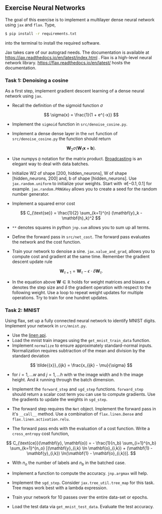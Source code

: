 ## Exercise Neural Networks

The goal of this exercise is to implement a multilayer dense neural network using `jax` and `flax`.
Type,

```bash
$ pip install -r requirements.txt
```

into the terminal to install the required software.

Jax takes care of our autograd needs. The documentation is available at https://jax.readthedocs.io/en/latest/index.html . Flax is a high-level neural network library. https://flax.readthedocs.io/en/latest/ hosts the documentation.

### Task 1: Denoising a cosine

As a first step, implement gradient descent learning of a dense neural network using `jax`. 

- Recall the definition of the sigmoid function $\sigma$

$$ \sigma(x) = \frac{1}{1 + e^{-x}} $$


- Implement the `sigmoid` function in `src/denoise_cosine.py`.


- Implement a dense dense layer in the `net` function of `src/denoise_cosine.py` the function should return

$$ \mathbf{W}_2 \sigma(\mathbf{W}_1 \mathbf{x} + \mathbf{b}). $$

- Use numpys `@` notation for the matrix product. [Broadcasting](https://numpy.org/doc/stable/user/basics.broadcasting.html) is an elegant way to deal with data batches.

- Initialize W2 of shape [200, hidden_neurons], W of shape [hidden_neurons, 200] and, b of shape [hidden_neurons]. Use `jax.random.uniform` to initialize your weights. Start with $\mathcal{U}[-0.1, 0.1]$ for example. `jax.random.PRNGKey` allows you to create a seed for the random number generator.

- Implement a squared error cost

$$  C_{\text{se}} = \frac{1}{2} \sum_{k=1}^{n} (\mathbf{y}_k - \mathbf{h}_k)^2 $$

- `**` denotes squares in python `jnp.sum` allows you to sum up all terms.

- Define the forward pass in `src/net_cost`. The forward pass evaluates the network and the cost function.

- Train your network to denoise a sine. `jax.value_and_grad`, allows you to compute cost and gradient at the same time. Remember the gradient descent update rule

$$ \mathbf{W}_{\tau + 1} = \mathbf{W}_\tau - \epsilon \cdot \delta\mathbf{W}_{\tau} . $$ 

- In the equation above $\mathbf{W} \in \mathbb{R}$ holds for weight matrices and biases. $\epsilon$ denotes the step size and $\delta$ the gradient operation with respect to the following weight.  Use a loop to repeat weight updates for multiple operations. Try to train for one hundret updates.



### Task 2: MNIST
Using flax, set up a fully connected neural network to identify MNIST digits.
Implement your network in `src/mnist.py`.
- Use the [linen api](https://flax.readthedocs.io/en/latest/api_reference/flax.linen.html).
- Load the mnist train images using the `get_mnist_train_data` function.
- Implement `normalize` to ensure approximately standard-normal inputs. Normalization requires subtraction of the mean and division by the standard deviation

$$ \tilde{{x}}_{ijk} = \frac{x_{ijk} - \mu}{\sigma} $$

- for $i = 1, \dots w$ and $j = 1, \dots h$ with w the image width and h the image height. And $k$ running through the batch dimension.

- Implement the `forward_step` and `sgd_step` functions. `forward_step` should return a scalar cost term you can use to compute gradients. Use the gradients to update the weights in `sgd_step`.

- The forward step requires the `Net` object. Implement the forward pass in it's `__call__` method. Use a combination of `flax.linen.Dense` and `flax.linen.activation.relu`.

- The forward pass ends with the evaluation of a cost function.
Write a `cross_entropy` cost function,

$$       C_{\text{ce}}(\mathbf{y}, \mathbf{o}) = - \frac{1}{n_b} \sum_{i=1}^{n_b} \sum_{k=1}^{n_o} [(\mathbf{y}_{i,k}  \ln \mathbf{o}_{i,k}) + (\mathbf{1} - \mathbf{y}_{i,k}) \ln(\mathbf{1} - \mathbf{o}_{i,k})]. $$

- With $n_o$ the number of labels and $n_b$ in the batched case.


- Implement a function to compute the accuracy. `jnp.argmax` will help.

- Implement the `sgd_step`. Consider `jax.tree_util.tree_map` for this task. Tree maps work best with a lambda expression.

- Train your network for 10 passes over the entire data-set or epochs.

- Load the test data via `get_mnist_test_data`. Evaluate the test accuracy.
